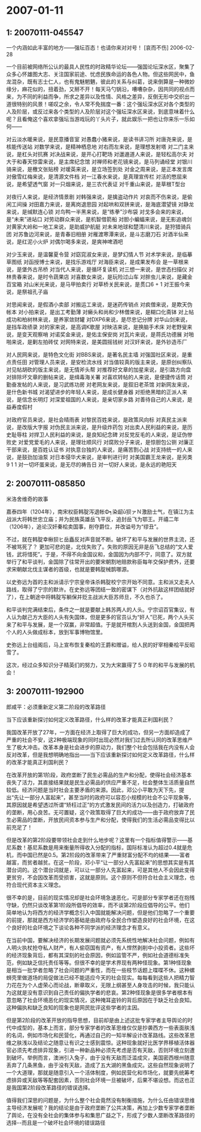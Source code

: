 # 2007-01-11

## 1: 20070111-045547

一个内涵如此丰富的地方――强坛百态！也请你来对对号！   [哀而不伤]  2006-02-28

一个目前被网络所公认的最具人民性的时政精华论坛――强国论坛深水区，聚集了众多心怀雄图大志、关注国家前途、忧虑民族命运的各色人物。但这些网民中，鱼龙混杂，既有志士仁人，也有鬼魅魍魉，彼此的关系与纠葛，说来倒算是一种微妙缘分，麻花似的，扭着劲，又掰不开！每天马勺锅沿，嘈嘈杂杂，因共同的视点而来，为不同的利益而争，所求之差异以及性情、风格之差异，反倒无形中交织出一道很特别的风景！嗟叹之余，令人常不免揣度一番：这个强坛深水区对各个类型的人及阶层，或反过来各个类型的人及阶层对这个强坛深水区来说，到底意味着什么呢？且看俺这个喜欢拿强坛当游戏玩的丫头片子，就此娱乐一把也让你来乐一乐如何―― 

对云淡水暖来说，是民意播音室  对愚蠢小猪来说，是读书讲习所  对唐尧来说，是核能传送站  对数学来说，是精神栖息地  对右而左来说，是理想发射塔  对二门主来说，是杠头对抗赛  对决战来说，是开心打靶场  对邋遢道人来说，是轻松高尔夫  对大于和春天惊雷来说，是主席纪念馆  对禅师和老花镜来说，是马列诵经堂  对银川骑来说，是檄文张贴榜  对瑷英来说，是立场签到处  对金之周来说，是正本发言席  对傲雪红梅来说，是清源文件档  对一江春水来说，是真理宣传栏  对活的憋屈来说，是希望透气窗  对一只烟来说，是三农代表证  对千重山来说，是草根T型台 

对夜行人来说，是经济情景剧  对韩强来说，是擒盗动作片  对哀而不伤来说，是偷闲工间操  对田嘉力来说，是离岗退思园  对起哄和双拼来说，是海底潜望镜  对静龙来说，是缄默连心锁  对鸟鸭一半黑来说，是“练拳”沙布袋  对戈多会来的来说，是“未来”进站口  对劳动群众来说，是机智借箭船  对胆小蝙蝠来说，是无影追魂剑  对黄家大岭和一地工来说，是助威护航艇  对未来地球和楚清川来说，是狩猎骑兵团  对苏鲁边河来说，是青春旧相册  对雁渡寒潭来说，是斗志磨刀石  对酒半仙来说，是红泥小火炉  对偶尔喝多来说，是爽神啤酒吧 

对少玉来说，是温馨夏令营  对窈窕淑女来说，是梦幻情人节  对术学来说，是临摹草图纸  对函授博士来说，是找乐游戏厅  对海臣来说，是成果发布会  是一草根来说，是堡外古吊桥  对当代人来说，是循环复读机  对三想一来说，是世态扫描仪  对林贵春来说，是时令蔬果店  对喜数女来说，是玩险过山车  对胖虫儿来说，是藏金百宝箱  对山米光来说，是马甲拍卖行  对草桥关民来说，是贯口6 + 1  对王振今来说，是祭祖孔子庙 

对思闻来说，是假酒小卖部  对搬运工来说，是迷药传销点  对疯僧来说，是欺天伪帐本  对小拍来说，是出工考勤薄  对癞头和尚和少林僧来说，是糊口化斋钵  对上帖成功和柏树林来说，是养家敛财罐  对DXP6来说，是尽忠记分牌  对华山剑来说，是挡车政绩录  对的家来说，是高调K歌屋  对映洁来说，是换脑手术床  对老野叟来说，是变天观察哨  对诺奖金来说，是佑主保安岗  对瓦片来说，是蒋氏功德展  对啪啪来说，是剿左拍砖仗  对网特来说，是美圆摇钱树  对汉奸来说，是外钞造币厂 

对人民网来说，是特色文化街  对BBS来说，是著名民主墙  对强国社区来说，是重点责任田  对管理人员来说，是安检流水线  对当值较真的版主来说，是原创纠察队  对见帖胡砍的版主来说，是无情斧头帮  对推荐好文章的加星来说，是引路方向盘  对排除坏文章的删帖来说，是缉毒海关署  对喜欢转帖的人来说，是便捷传话筒  对勤奋发帖的人来说，是习武练功房  对老网友来说，是叙旧老茶馆  对新网友来说，是什色新书城  对渴望进步的年轻人来说，是成长健身器  对拒绝黑暗的正派人来说，是信念长明灯  对深爱祖国的人来说，是亲切家乡路  对善待自己的人来说，是益寿度假村 

对政府官员来说，是社会晴雨表  对黎民百姓来说，是政策风向标  对真民主派来说，是改版大字报  对伪民主派来说，是升级炸药包  对出卖人民利益的来说，是历史耻辱柱  对捍卫人民利益的来说，是良知纪念碑  对反党反毛的人来说，是证伪惨败史  对爱党爱毛的人来说，是理壮顺风行  对腐败分子来说，是惊胆包公铡  对廉正干部来说，是百姓认证书  对执意台独的人来说，是痛苦割心战  对支持统一的人来说，是鼓劲加油泵  对日本侵华犬来说，是审判进行时  对美国霸王龙来说，是另类9 1 1  对一切坏蛋来说，是无尽的祷告日  对一切好人来说，是永远的艳阳天

## 2: 20070111-085850

米洛舍维奇的故事

嘉泰四年（1204年），南宋权臣韩腚泻退帐Φ┑染龆ū狈ァＮ激励士气，在镇江为主战派大将韩世忠立庙；并为民族英雄岳飞平反，追封岳飞为鄂王。开禧二年（1206年），追论汉奸秦桧卖国事，削夺爵位，并改谥号为“缪丑”。 

不过，就在韩腚幸楸狈ヒ岳矗反对声音就不断。破坏了和平与发展的世界主流，还不被骂死了？  更加可悲的是，北伐失败了。失败的原因无非是岳飞总结的“文人爱钱，武将惜死”。于是，不得不向金国议和，金国因为内部不宁，同意了。双方就举行了和平谈判，金国除了往常开出的要宋朝割地赔款称臣每年交保护费外，还要求宋朝献北伐主谋者的首级，也就是要韩腚械鹊哪源。 

以史弥远为首的主和派请示宁宗皇帝诛杀韩腚校宁宗开始不同意。主和派又走夫人路线，取得了宁宗的默许。在史弥远等团结一致的密谋下（对外抗敌这样团结就好了），在上朝途中将韩腚写躺保并贬主战派大臣苏师旦，不久也杀了。 

和平谈判完满结束后，条件之一就是要献上韩苏两人的人头。宁宗诏百官集议，有人认为献己方大臣的人头有失国体，但是更多的官员认为“奸人”已死，两个人头买来了和平与发展，是一个双赢，非常超值。于是就开棺割人头送到金国，金国把两个人的人头做成标本，放到军事博物馆里。 

史弥远上台组阁后，马上宣布恢复秦桧的王爵和赠谥，给人民的好宰相秦桧平反昭雪了。 

这次，经过众多知识分子精英们的努力，又为大宋赢得了５０年的和平与发展的机会！

## 3: 20070111-192900

郎咸平：必须重新定义第二阶段的改革路径

当下应该重新探讨如何定义改革路径，什么样的改革才能真正利国利民？

我国改革开放了27年，一方面在经济上取得了巨大的成功，但另一方面却造成了严重的社会不安，这2种极端现象的同时出现必然对我们过去所认同的改革思维产生了极大冲击。改革本身是社会进步的原动力，我们整个社会包括我在内没有人会反对改革，但是我想明确地指出――当下应该重新探讨如何定义改革路径，什么样的改革才能真正利国利民？

在改革开放的第1阶段，政府垄断了民生必需品的生产和分配，使得社会经济基本丧失了活力，其直接结果就是民生必需品的供应严重不足，社会整体生活质量自然较低。经济问题是当时社会主要矛盾的来源。因此，邓公小平敢为天下先，提出“先让一部分人富起来”，甚至当时的政府可以容忍小规模的社会不公平现象等，其原因就是希望透过所谓“矫枉过正”的方式激发民间的活力以及创造力，打破政府的垄断，用心良苦。无可置疑，这个政策取得了巨大的成功――由于政府放弃了民生必需品的垄断，开放民间资本参与生产和分配，使得我们的生活必需品变得比以前充足了！

但是改革的第2阶段要带领社会走到什么地步呢？这里有一个指标值得警示――基尼系数！基尼系数是用来衡量所得收入分配的指标，国际标准认为超过0.4就是危机，而中国已然是0.5。第2阶段的改革带来了严重财富分配不均的结果――富者越富，而贫者越贫。在这一阶段，邓小平“让一部分人先富起来”的思想其实是有其潜台词的。这个潜台词就是，可以让一部分人先富起来，可是其他人不会因此变得更贫穷，不会因改革而受损害，这就是原则。这个原则不但符合社会主义理念，也符合现代资本主义理念。

很不幸的是，目前的现实情况却是社会环境急速恶化，可是部分专家学者还在抱残守缺，仍然只谈改革第1阶段所倡导的效率，而不谈第2阶段应倡导的公平。他们简单地认为将西方的经济学概念引入中国就能解决问题，但是他们忽略了一个重要的前提，那就是西方经济学的基础是由政府与全民合作塑造良好的社会环境，在这个良好的社会环境之下谈论各种不同学派的经济理念才有意义。

在当前中国，要解决经济的长期发展问题就必须先系统性地解决社会问题，例如有人明火执杖抢夺私人财产，有人偷窃国有资产，有人悍然剥削中小投资者。这些坏的经济现象背后，都有其深刻的社会原因，例如监管不严，例如社会道德标准失范，例如缺乏信托责任等等。但很不幸的是学术界现有两种怪现象。第1种怪现象是相当一批学者忽略了社会问题的严重性，而在一些枝节话题上喋喋不休。这种螺蛳壳里做道场的局促做法已经不能适应今天的社会现实。每每看到这些人把精力智力花在为个人虚荣心而论战，断章取义，无限上纲甚至人身攻击的时候，我只能认为这就是没有意识到自己责任的偏执学者的悲哀。第2种怪现象是很多学者根本有意忽略了社会环境恶化的现实情况，这种掩耳盗铃的背后原因在于缺乏社会良知。这种偏执和缺乏良知的现象也是网民批评这些学者的主因。

但是第2阶段的改革开放的指导思想，目前却是由上述这批专家学者主导舆论的时代中成型的，基本上而言，部分专家学者的改革思维仅仅是抄袭西方一些表面肤浅的名词，例如市场化和民营化，再通过自己的一知半解设计改革路线。这些改革思维之肤浅以及结论之随意让有识之士感到震惊。这种现象就好比医学界移植活体器官必须先考虑排异现象，引进一种新品种必须先考虑是否有天敌，否则环境立刻遭到破坏。举例而言，澳洲引入兔子，由于没有天敌而泛滥成灾，美国密西根州随意丢弃了几条黑鱼，由于没有天敌，造成了五大湖的黑鱼成灾。这些自然现象说明了一个大道理，那就是随意引入一个活体制度，例如民营化和市场化，就要先统筹考虑排异或天敌等等配套因素，否则社会环境一旦被破坏，后果不堪设想。而这也正是我国第2阶段改革路径的错误选择。

值得我们深思的问题是，为什么整个社会竟然没有制衡措施，为什么任由错误思维主导经济发展呢？我的结论是由于政府垄断了公共决策，再加上少数专家学者垄断了舆论，在没有全社会的集体参与和集思广益之下，形成了少数人垄断改革路径的选择--而且是一个破坏社会环境的错误路径

